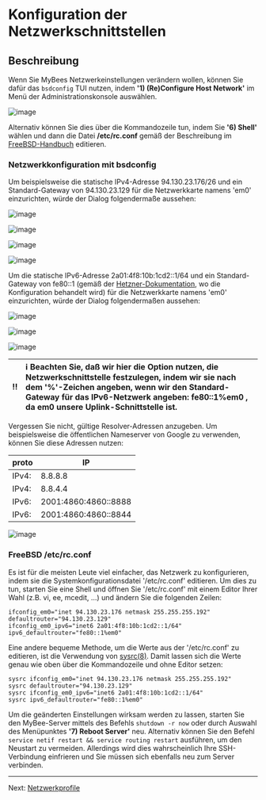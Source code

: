 # Konfiguration der Netzwerkschnittstellen

## Beschreibung

Wenn Sie MyBees Netzwerkeinstellungen verändern wollen, können Sie dafür das `bsdconfig` TUI nutzen, indem **'1) (Re)Configure Host Network'** im Menü der Administrationskonsole auswählen.

![image](https://user-images.githubusercontent.com/926409/163883957-58a6c6fd-c44c-4c06-b2de-477e45936d39.png)

Alternativ können Sie dies über die Kommandozeile tun, indem Sie **'6) Shell'** wählen und dann die Datei **/etc/rc.conf** gemäß der Beschreibung im [FreeBSD-Handbuch](https://docs.freebsd.org/en/books/handbook/config/#config-network-setup) editieren.

### Netzwerkkonfiguration mit bsdconfig

Um beispielsweise die statische IPv4-Adresse 94.130.23.176/26 und ein Standard-Gateway von 94.130.23.129 für die Netzwerkkarte namens 'em0' einzurichten, würde der Dialog folgendermaße aussehen:

![image](https://user-images.githubusercontent.com/926409/163884405-c657c742-446c-40e2-b0b6-850a8727224b.png)

![image](https://user-images.githubusercontent.com/926409/163884441-9416766d-0c8c-44f7-afbc-a8e08f02c580.png)

![image](https://user-images.githubusercontent.com/926409/163884499-9fa1b8a9-c55c-403c-9203-aaeaa7b21a41.png)

![image](https://user-images.githubusercontent.com/926409/163884593-ab7db705-4086-4667-9f6e-80b4dcf8ea45.png)


Um die statische IPv6-Adresse 2a01:4f8:10b:1cd2::1/64 und ein Standard-Gateway von fe80::1 (gemäß der [Hetzner-Dokumentation](https://docs.hetzner.com/robot/dedicated-server/network/net-config-debian-ubuntu/), wo die Konfiguration behandelt wird) für die Netzwerkkarte namens 'em0' einzurichten, würde der Dialog folgendermaßen aussehen:

![image](https://user-images.githubusercontent.com/926409/163884951-31c738a2-e50c-4189-a173-4baa9bd0baa9.png)

![image](https://user-images.githubusercontent.com/926409/163884990-1f39a466-7b05-43e7-9bed-756015bd1040.png)

![image](https://user-images.githubusercontent.com/926409/163885066-d76669de-bc9a-423e-b067-18cf7e3e8224.png)

:bangbang: | :information_source: Beachten Sie, daß wir hier die Option nutzen, die Netzwerkschnittstelle festzulegen, indem wir sie nach dem **'%'**-Zeichen angeben, wenn wir den Standard-Gateway für das IPv6-Netzwerk angeben: **fe80::1%em0** , da **em0** unsere Uplink-Schnittstelle ist.
:---: | :---

Vergessen Sie nicht, gültige Resolver-Adressen anzugeben. Um beispielsweise die öffentlichen Nameserver von Google zu verwenden, können Sie diese Adressen nutzen:

| proto |         IP           |
|-------|----------------------|
| IPv4: |       8.8.8.8        |
| IPv4: |       8.8.4.4        |
| IPv6: | 2001:4860:4860::8888 |
| IPv6: | 2001:4860:4860::8844 |


![image](https://user-images.githubusercontent.com/926409/163885586-cdad3f13-c518-4cac-8688-953a6cb588ed.png)

### FreeBSD /etc/rc.conf

Es ist für die meisten Leute viel einfacher, das Netzwerk zu konfigurieren, indem sie die Systemkonfigurationsdatei '/etc/rc.conf' editieren. Um dies zu tun, starten Sie eine Shell und öffnen Sie '/etc/rc.conf' mit einem Editor Ihrer Wahl (z.B. vi, ee, mcedit, ...) und ändern Sie die folgenden Zeilen:

```
ifconfig_em0="inet 94.130.23.176 netmask 255.255.255.192"
defaultrouter="94.130.23.129"
ifconfig_em0_ipv6="inet6 2a01:4f8:10b:1cd2::1/64"
ipv6_defaultrouter="fe80::1%em0"
```

Eine andere bequeme Methode, um die Werte aus der '/etc/rc.conf' zu editieren, ist die Verwendung von [sysrc(8)](man.freebsd.org/sysrc/8). Damit lassen sich die Werte genau wie oben über die Kommandozeile und ohne Editor setzen:

```
sysrc ifconfig_em0="inet 94.130.23.176 netmask 255.255.255.192"
sysrc defaultrouter="94.130.23.129"
sysrc ifconfig_em0_ipv6="inet6 2a01:4f8:10b:1cd2::1/64"
sysrc ipv6_defaultrouter="fe80::1%em0"
```

Um die geänderten Einstellungen wirksam werden zu lassen, starten Sie den MyBee-Server mittels des Befehls `shutdown -r now` oder durch Auswahl des Menüpunktes **'7) Reboot Server'** neu. Alternativ können Sie den Befehl `service netif restart && service routing restart` ausführen, um den Neustart zu vermeiden. Allerdings wird dies wahrscheinlich Ihre SSH-Verbindung einfrieren und Sie müssen sich ebenfalls neu zum Server verbinden.


---

Next: [Netzwerkprofile](netprofile.md)
